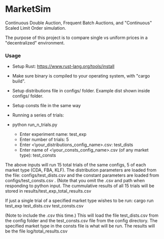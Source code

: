 # MarketSim
Continuous Double Auction, Frequent Batch Auctions, and "Continuous" Scaled Limit Order simulation. 

The purpose of this project is to compare single vs uniform prices in a "decentralized" environment.



### Usage
- Setup Rust: <https://www.rust-lang.org/tools/install>
- Make sure binary is compiled to your operating system, with "cargo build".
- Setup distributions file in configs/ folder. Example dist shown inside configs/ folder.
- Setup consts file in the same way


- Running a series of trials:
- python run_n_trials.py
	- Enter experiment name:  test_exp
	- Enter number of trials: 5
	- Enter <\your_distributions_config_name>.csv: test_dists
	- Enter name of <\your_consts_config_name>.csv (of any market type): test_consts

The above inputs will run 15 total trials of the same configs, 5 of each market type (CDA, FBA, KLF). The distribution parameters are loaded from the file: configs/test_dists.csv and the constant parameters are loaded from configs/test_consts.csv . (Note that you omit the .csv and path when responding to python input. 
The cummulative results of all 15 trials will be stored in results/test_exp_total_results.csv


If just a single trial of a specified market type wishes to be run:
cargo run test_exp test_dists.csv test_consts.csv 

(Note to include the .csv this time.) This will load the file test_dists.csv from the config folder and the test_consts.csv file from the config directory. The specified market type in the consts file is what will be run. The results will be the file log/total_results.csv 




